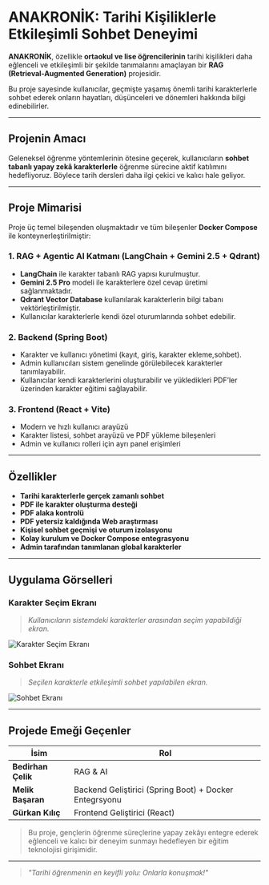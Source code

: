 # ANAKRONİK: Tarihi Kişiliklerle Etkileşimli Sohbet Deneyimi

**ANAKRONİK**, özellikle **ortaokul ve lise öğrencilerinin** tarihi kişilikleri daha eğlenceli ve etkileşimli bir şekilde tanımalarını amaçlayan bir **RAG (Retrieval-Augmented Generation)** projesidir.

Bu proje sayesinde kullanıcılar, geçmişte yaşamış önemli tarihi karakterlerle sohbet ederek onların hayatları, düşünceleri ve dönemleri hakkında bilgi edinebilirler.

---

## Projenin Amacı

Geleneksel öğrenme yöntemlerinin ötesine geçerek, kullanıcıların **sohbet tabanlı yapay zekâ karakterlerle** öğrenme sürecine aktif katılımını hedefliyoruz. Böylece tarih dersleri daha ilgi çekici ve kalıcı hale geliyor.

---

## Proje Mimarisi

Proje üç temel bileşenden oluşmaktadır ve tüm bileşenler **Docker Compose** ile konteynerleştirilmiştir:

### 1. RAG + Agentic AI Katmanı (LangChain + Gemini 2.5 + Qdrant)

- **LangChain** ile karakter tabanlı RAG yapısı kurulmuştur.
- **Gemini 2.5 Pro** modeli ile karakterlere özel cevap üretimi sağlanmaktadır.
- **Qdrant Vector Database** kullanılarak karakterlerin bilgi tabanı vektörleştirilmiştir.
- Kullanıcılar karakterlerle kendi özel oturumlarında sohbet edebilir.

### 2. Backend (Spring Boot)

- Karakter ve kullanıcı yönetimi (kayıt, giriş, karakter ekleme,sohbet).
- Admin kullanıcıları sistem genelinde görülebilecek karakterler tanımlayabilir.
- Kullanıcılar kendi karakterlerini oluşturabilir ve yükledikleri PDF’ler üzerinden karakter eğitimi sağlayabilir.

### 3. Frontend (React + Vite)

- Modern ve hızlı kullanıcı arayüzü
- Karakter listesi, sohbet arayüzü ve PDF yükleme bileşenleri
- Admin ve kullanıcı rolleri için ayrı panel erişimleri


---

## Özellikler

- **Tarihi karakterlerle gerçek zamanlı sohbet**
- **PDF ile karakter oluşturma desteği**
- **PDF alaka kontrolü**
- **PDF yetersiz kaldığında Web araştırması**
- **Kişisel sohbet geçmişi ve oturum izolasyonu**  
- **Kolay kurulum ve Docker Compose entegrasyonu**  
- **Admin tarafından tanımlanan global karakterler**  

---

## Uygulama Görselleri

### Karakter Seçim Ekranı

> *Kullanıcıların sistemdeki karakterler arasından seçim yapabildiği ekran.*

![Karakter Seçim Ekranı](https://github.com/user-attachments/assets/b59c9999-d5c3-40ad-b4fa-f0bae34a58df)

### Sohbet Ekranı

> *Seçilen karakterle etkileşimli sohbet yapılabilen ekran.*

![Sohbet Ekranı](https://github.com/user-attachments/assets/afc5e7b1-99cd-42e3-93ec-8b1f9c50441d)

---

## Projede Emeği Geçenler

| İsim               | Rol                                                     |
|--------------------|---------------------------------------------------------|
| **Bedirhan Çelik** | RAG & AI                                                |
| **Melik Başaran** | Backend Geliştirici (Spring Boot) + Docker Entegrsyonu  |
| **Gürkan Kılıç** | Frontend Geliştirici (React)                            |

> Bu proje, gençlerin öğrenme süreçlerine yapay zekâyı entegre ederek eğlenceli ve kalıcı bir deneyim sunmayı hedefleyen bir eğitim teknolojisi girişimidir.

---

> *"Tarihi öğrenmenin en keyifli yolu: Onlarla konuşmak!"*

